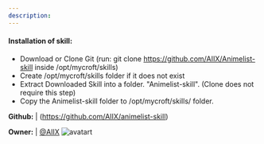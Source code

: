 ```yaml
---
description: 
---
```

#### Installation of skill:
* Download or Clone Git (run: git clone https://github.com/AIIX/Animelist-skill inside /opt/mycroft/skills)
* Create /opt/mycroft/skills folder if it does not exist
* Extract Downloaded Skill into a folder. "Animelist-skill". (Clone does not require this step)
* Copy the Animelist-skill folder to /opt/mycroft/skills/ folder.

**Github:** | (https://github.com/AIIX/animelist-skill)

**Owner:** | [@AIIX](https://github.com/AIIX) ![avatart](https://avatars3.githubusercontent.com/u/19663666?v=4)

